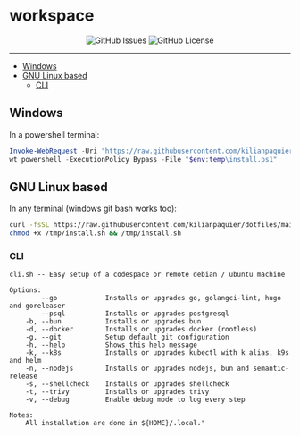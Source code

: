 <!-- This file is safe to edit. Once it exists it will not be overwritten. -->

# workspace <!-- omit in toc -->

<p align="center">
  <img alt="GitHub Issues" src="https://img.shields.io/github/issues-raw/kilianpaquier/dotfiles?style=for-the-badge">
  <img alt="GitHub License" src="https://img.shields.io/github/license/kilianpaquier/dotfiles?style=for-the-badge">
</p>

---

- [Windows](#windows)
- [GNU Linux based](#gnu-linux-based)
  - [CLI](#cli)

## Windows

In a powershell terminal:

```ps1
Invoke-WebRequest -Uri "https://raw.githubusercontent.com/kilianpaquier/dotfiles/main/install.ps1" -OutFile "$env:temp\install.ps1"
wt powershell -ExecutionPolicy Bypass -File "$env:temp\install.ps1"
```

## GNU Linux based

In any terminal (windows git bash works too):

```sh
curl -fsSL https://raw.githubusercontent.com/kilianpaquier/dotfiles/main/install.sh -o /tmp/install.sh
chmod +x /tmp/install.sh && /tmp/install.sh
```

### CLI

```
cli.sh -- Easy setup of a codespace or remote debian / ubuntu machine

Options:
        --go            Installs or upgrades go, golangci-lint, hugo and goreleaser
        --psql          Installs or upgrades postgresql
    -b, --bun           Installs or upgrades bun
    -d, --docker        Installs or upgrades docker (rootless)
    -g, --git           Setup default git configuration
    -h, --help          Shows this help message
    -k, --k8s           Installs or upgrades kubectl with k alias, k9s and helm
    -n, --nodejs        Installs or upgrades nodejs, bun and semantic-release
    -s, --shellcheck    Installs or upgrades shellcheck
    -t, --trivy         Installs or upgrades trivy
    -v, --debug         Enable debug mode to log every step

Notes:
    All installation are done in ${HOME}/.local."
```